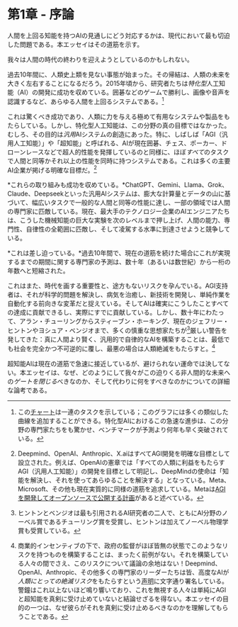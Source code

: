 # 第1章 - 序論

人間を上回る知能を持つAIの見通しにどう対応するかは、現代において最も切迫した問題である。本エッセイはその道筋を示す。

我々は人間の時代の終わりを迎えようとしているのかもしれない。

過去10年間に、人類史上類を見ない事態が始まった。その帰結は、人類の未来を大きく左右することになるだろう。2015年頃から、研究者たちは*特化型*人工知能（AI）の開発に成功を収めている。囲碁などのゲームで勝利し、画像や音声を認識するなど、あらゆる人間を上回るシステムである。[^1]

これは驚くべき成功であり、人類に力を与える極めて有用なシステムや製品をもたらしている。しかし、特化型人工知能は、この分野の真の目標ではなかった。むしろ、その目的は*汎用*AIシステムの創造にあった。特に、しばしば「AGI（汎用人工知能）」や「超知能」と呼ばれる、AIが現在囲碁、チェス、ポーカー、ドローンレースなどで超人的性能を発揮しているのと同様に、ほぼ*すべて*のタスクで人間と同等かそれ以上の性能を同時に持つシステムである。これは多くの主要AI企業が掲げる明確な目標だ。[^2]

*これらの取り組みも成功を収めている。*ChatGPT、Gemini、Llama、Grok、Claude、Deepseekといった汎用AIシステムは、膨大な計算量とデータの山に基づいて、幅広いタスクで一般的な人間と同等の性能に達し、一部の領域では人間の専門家に匹敵している。現在、最大手のテクノロジー企業のAIエンジニアたちは、こうした機械知能の巨大な実験を次のレベルまで押し上げ、人間の能力、専門性、自律性の全範囲に匹敵し、そして凌駕する水準に到達させようと競争している。

*これは差し迫っている。*過去10年間で、現在の道筋を続けた場合にこれが実現するまでの期間に関する専門家の予測は、数十年（あるいは数世紀）から一桁の年数へと短縮された。

これはまた、時代を画する重要性と、途方もないリスクを孕んでいる。AGI支持者は、それが科学的問題を解決し、病気を治癒し、新技術を開発し、単純作業を自動化する前向きな変革だと捉えている。そしてAIは確実にこうしたことすべての達成に貢献できるし、実際にすでに貢献している。しかし、数十年にわたって、アラン・チューリングからスティーブン・ホーキング、現在のジェフリー・ヒントンやヨシュア・ベンジオまで、多くの慎重な思想家たちが[^3]厳しい警告を発してきた：真に人間より賢く、汎用的で自律的なAIを構築することは、最低でも社会を完全かつ不可逆的に覆し、最悪の場合は人類絶滅をもたらすと。[^4]

超知能AIは現在の道筋で急速に接近しているが、避けられない運命では決してない。本エッセイは、なぜ、どのようにして我々がこの迫りくる非人間的な未来への*ゲートを閉じる*べきなのか、そして代わりに何をすべきなのかについての詳細な論考である。


[^1]: この[チャート](https://time.com/6300942/ai-progress-charts/)は一連のタスクを示している；このグラフには多くの類似した曲線を追加することができる。特化型AIにおけるこの急速な進歩は、この分野の専門家たちをも驚かせ、ベンチマークが予測より何年も早く突破されている。

[^2]: Deepmind、OpenAI、Anthropic、X.aiはすべてAGI開発を明確な目標として設立された。例えば、OpenAIの憲章では「すべての人類に利益をもたらすAGI（汎用人工知能）」の開発を目標として明記し、DeepMindの使命は「知能を解決し、それを使ってあらゆることを解決する」となっている。Meta、Microsoft、その他も現在実質的に同様の道筋を追求している。Metaは[AGIを開発してオープンソースで公開する計画](https://www.forbes.com/sites/johnkoetsier/2024/01/18/zuckerberg-on-ai-meta-building-agi-for-everyone-and-open-sourcing-it/)があると述べている。

[^3]: ヒントンとベンジオは最も引用されるAI研究者の二人で、ともにAI分野のノーベル賞であるチューリング賞を受賞し、ヒントンは加えてノーベル物理学賞も受賞している。

[^4]: 商業的インセンティブの下で、政府の監督がほぼ皆無の状態でこのようなリスクを持つものを構築することは、まったく前例がない。それを構築している人々の間でさえ、このリスクについて議論の余地はない！Deepmind、OpenAI、Anthropic、その他多くの専門家のリーダーたちは皆、高度なAIが*人類にとっての絶滅リスク*をもたらすという[声明](https://www.safe.ai/work/statement-on-ai-risk)に文字通り署名している。警鐘はこれ以上ないほど鳴り響いており、これを無視する人々は単純にAGIと超知能を真剣に受け止めていないと結論せざるを得ない。本エッセイの目的の一つは、なぜ彼らがそれを真剣に受け止めるべきなのかを理解してもらうことである。